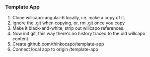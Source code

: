 ### Template App
1. Clone willcapo-angular-6 locally, i.e. make a copy of it.
2. Ignore the .git when copying, or, rm .git once you copy
3. Make it black-and-white, strip out willcapo references. 
4. Now init git, this way there's no history traced to the old willcapo content.
5. Create github.com/thinkocapo/template-app
6. Connect local app to origin /template-app